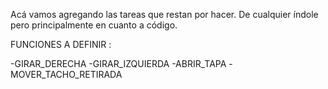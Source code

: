   
Acá vamos agregando las tareas que restan por hacer. De cualquier índole pero principalmente en cuanto a código.


FUNCIONES A DEFINIR :

-GIRAR_DERECHA
-GIRAR_IZQUIERDA
-ABRIR_TAPA
-MOVER_TACHO_RETIRADA
